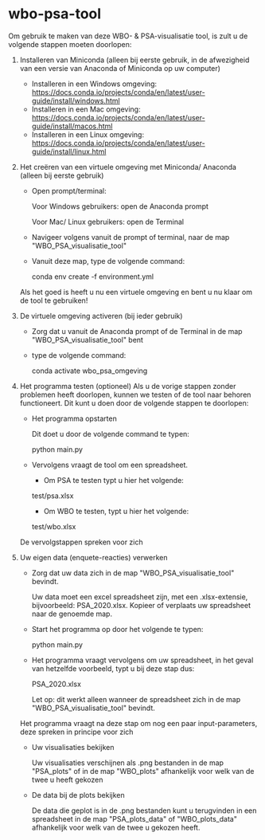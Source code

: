 # wbo-psa-tool
Om gebruik te maken van deze WBO- & PSA-visualisatie tool, is zult u de volgende stappen moeten doorlopen:


1) Installeren van Miniconda (alleen bij eerste gebruik, in de afwezigheid van een versie van Anaconda of Miniconda op uw computer)
	- Installeren in een Windows omgeving: https://docs.conda.io/projects/conda/en/latest/user-guide/install/windows.html
	- Installeren in een Mac omgeving: https://docs.conda.io/projects/conda/en/latest/user-guide/install/macos.html
	- Installeren in een Linux omgeving: https://docs.conda.io/projects/conda/en/latest/user-guide/install/linux.html
	
	
2) Het creëren van een virtuele omgeving met Miniconda/ Anaconda (alleen bij eerste gebruik)
	- Open prompt/terminal:
	
		Voor Windows gebruikers: open de Anaconda prompt
		
		Voor Mac/ Linux gebruikers: open de Terminal
	- Navigeer volgens vanuit de prompt of terminal, naar de map "WBO_PSA_visualisatie_tool"
	- Vanuit deze map, type de volgende command:
		
		conda env create -f environment.yml
	
	Als het goed is heeft u nu een virtuele omgeving en bent u nu klaar om de tool te gebruiken!


3) De virtuele omgeving activeren (bij ieder gebruik)
	- Zorg dat u vanuit de Anaconda prompt of de Terminal in de map "WBO_PSA_visualisatie_tool" bent
	- type de volgende command:
		
		conda activate wbo_psa_omgeving


4) Het programma testen (optioneel)
	Als u de vorige stappen zonder problemen heeft doorlopen, kunnen we testen of de tool naar behoren functioneert. Dit kunt u doen door de volgende stappen te doorlopen:
	- Het programma opstarten
		
		Dit doet u door de volgende command te typen:
		
		python main.py
	- Vervolgens vraagt de tool om een spreadsheet. 
	
		- Om PSA te testen typt u hier het volgende:
		
		test/psa.xlsx
		
		- Om WBO te testen, typt u hier het volgende:
		
		test/wbo.xlsx
	
	De vervolgstappen spreken voor zich


5) Uw eigen data (enquete-reacties) verwerken
	- Zorg dat uw data zich in de map "WBO_PSA_visualisatie_tool" bevindt. 
		
		Uw data moet een excel spreadsheet zijn, met een .xlsx-extensie, bijvoorbeeld: PSA_2020.xlsx. Kopieer of verplaats uw spreadsheet naar de genoemde map.
	- Start het programma op door het volgende te typen: 
		
		python main.py
	- Het programma vraagt vervolgens om uw spreadsheet, in het geval van hetzelfde voorbeeld, typt u bij deze stap dus:
		
		PSA_2020.xlsx
		
		Let op: dit werkt alleen wanneer de spreadsheet zich in de map "WBO_PSA_visualisatie_tool" bevindt.
	
	Het programma vraagt na deze stap om nog een paar input-parameters, deze spreken in principe voor zich
	- Uw visualisaties bekijken
		
		Uw visualisaties verschijnen als .png bestanden in de map "PSA_plots" of in de map "WBO_plots" afhankelijk voor welk van de twee u heeft gekozen
	- De data bij de plots bekijken
		
		De data die geplot is in de .png bestanden kunt u terugvinden in een spreadsheet in de map "PSA_plots_data" of "WBO_plots_data" afhankelijk voor welk van de twee u gekozen heeft.

